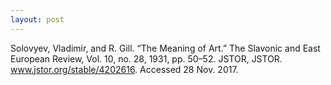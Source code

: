 ```yaml
---
layout: post
---
```


<p class="citation">
Solovyev, Vladimir, and R. Gill. “The Meaning of Art.” The Slavonic and East European
Review, Vol. 10, no. 28, 1931, pp. 50–52. JSTOR, JSTOR.
<a href="http://www.jstor.org/stable/4202616">www.jstor.org/stable/4202616</a>. Accessed 28 Nov. 2017.
</p>
